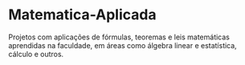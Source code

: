 # Matematica-Aplicada
Projetos com aplicações de fórmulas, teoremas e leis matemáticas aprendidas na faculdade, em áreas como álgebra linear e estatística, cálculo e outros.
